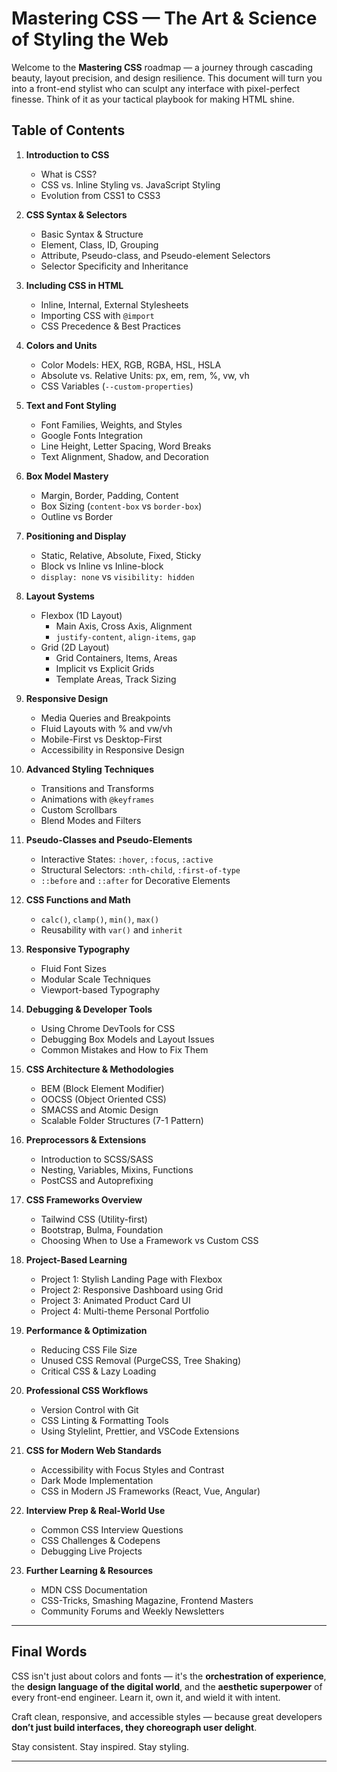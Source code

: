 # Mastering CSS — The Art & Science of Styling the Web

Welcome to the **Mastering CSS** roadmap — a journey through cascading beauty, layout precision, and design resilience. This document will turn you into a front-end stylist who can sculpt any interface with pixel-perfect finesse. Think of it as your tactical playbook for making HTML shine.

## Table of Contents

1. **Introduction to CSS**
   - What is CSS?
   - CSS vs. Inline Styling vs. JavaScript Styling
   - Evolution from CSS1 to CSS3

2. **CSS Syntax & Selectors**
   - Basic Syntax & Structure
   - Element, Class, ID, Grouping
   - Attribute, Pseudo-class, and Pseudo-element Selectors
   - Selector Specificity and Inheritance

3. **Including CSS in HTML**
   - Inline, Internal, External Stylesheets
   - Importing CSS with `@import`
   - CSS Precedence & Best Practices

4. **Colors and Units**
   - Color Models: HEX, RGB, RGBA, HSL, HSLA
   - Absolute vs. Relative Units: px, em, rem, %, vw, vh
   - CSS Variables (`--custom-properties`)

5. **Text and Font Styling**
   - Font Families, Weights, and Styles
   - Google Fonts Integration
   - Line Height, Letter Spacing, Word Breaks
   - Text Alignment, Shadow, and Decoration

6. **Box Model Mastery**
   - Margin, Border, Padding, Content
   - Box Sizing (`content-box` vs `border-box`)
   - Outline vs Border

7. **Positioning and Display**
   - Static, Relative, Absolute, Fixed, Sticky
   - Block vs Inline vs Inline-block
   - `display: none` vs `visibility: hidden`

8. **Layout Systems**
   - Flexbox (1D Layout)
     - Main Axis, Cross Axis, Alignment
     - `justify-content`, `align-items`, `gap`
   - Grid (2D Layout)
     - Grid Containers, Items, Areas
     - Implicit vs Explicit Grids
     - Template Areas, Track Sizing

9. **Responsive Design**
   - Media Queries and Breakpoints
   - Fluid Layouts with % and vw/vh
   - Mobile-First vs Desktop-First
   - Accessibility in Responsive Design

10. **Advanced Styling Techniques**
    - Transitions and Transforms
    - Animations with `@keyframes`
    - Custom Scrollbars
    - Blend Modes and Filters

11. **Pseudo-Classes and Pseudo-Elements**
    - Interactive States: `:hover`, `:focus`, `:active`
    - Structural Selectors: `:nth-child`, `:first-of-type`
    - `::before` and `::after` for Decorative Elements

12. **CSS Functions and Math**
    - `calc()`, `clamp()`, `min()`, `max()`
    - Reusability with `var()` and `inherit`

13. **Responsive Typography**
    - Fluid Font Sizes
    - Modular Scale Techniques
    - Viewport-based Typography

14. **Debugging & Developer Tools**
    - Using Chrome DevTools for CSS
    - Debugging Box Models and Layout Issues
    - Common Mistakes and How to Fix Them

15. **CSS Architecture & Methodologies**
    - BEM (Block Element Modifier)
    - OOCSS (Object Oriented CSS)
    - SMACSS and Atomic Design
    - Scalable Folder Structures (7-1 Pattern)

16. **Preprocessors & Extensions**
    - Introduction to SCSS/SASS
    - Nesting, Variables, Mixins, Functions
    - PostCSS and Autoprefixing

17. **CSS Frameworks Overview**
    - Tailwind CSS (Utility-first)
    - Bootstrap, Bulma, Foundation
    - Choosing When to Use a Framework vs Custom CSS

18. **Project-Based Learning**
    - Project 1: Stylish Landing Page with Flexbox
    - Project 2: Responsive Dashboard using Grid
    - Project 3: Animated Product Card UI
    - Project 4: Multi-theme Personal Portfolio

19. **Performance & Optimization**
    - Reducing CSS File Size
    - Unused CSS Removal (PurgeCSS, Tree Shaking)
    - Critical CSS & Lazy Loading

20. **Professional CSS Workflows**
    - Version Control with Git
    - CSS Linting & Formatting Tools
    - Using Stylelint, Prettier, and VSCode Extensions

21. **CSS for Modern Web Standards**
    - Accessibility with Focus Styles and Contrast
    - Dark Mode Implementation
    - CSS in Modern JS Frameworks (React, Vue, Angular)

22. **Interview Prep & Real-World Use**
    - Common CSS Interview Questions
    - CSS Challenges & Codepens
    - Debugging Live Projects

23. **Further Learning & Resources**
    - MDN CSS Documentation
    - CSS-Tricks, Smashing Magazine, Frontend Masters
    - Community Forums and Weekly Newsletters

---

## Final Words

CSS isn't just about colors and fonts — it's the **orchestration of experience**, the **design language of the digital world**, and the **aesthetic superpower** of every front-end engineer. Learn it, own it, and wield it with intent.

Craft clean, responsive, and accessible styles — because great developers **don’t just build interfaces, they choreograph user delight**.

Stay consistent. Stay inspired. Stay styling.

---

